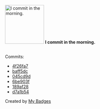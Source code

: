 <img src="https://my-badges.github.io/my-badges/morning-commits.png" alt="I commit in the morning." title="I commit in the morning." width="128">
<strong>I commit in the morning.</strong>
<br><br>

Commits:

- <a href="https://github.com/katrin-krieger/pi-weather/commit/4f26fa77eb3d640b73f8b6fdb243a5925153f064">4f26fa7</a>
- <a href="https://github.com/katrin-krieger/pi-weather/commit/baff5dc7b6d08b0c84867e9d32e4666abbc69d28">baff5dc</a>
- <a href="https://github.com/katrin-krieger/software-patterns/commit/045cd9d701630e6419733693e0cccdb31df9b492">045cd9d</a>
- <a href="https://github.com/katrin-krieger/software-patterns/commit/6be903fdcd1c4018409deadd579ac0e067bf108b">6be903f</a>
- <a href="https://github.com/katrin-krieger/pi-weather/commit/189af289222c63954c18f28d381b5e04545f1f31">189af28</a>
- <a href="https://github.com/katrin-krieger/pi-weather/commit/d7a1b54e4f90b6025163037aa51caa13341222c6">d7a1b54</a>


Created by <a href="https://github.com/my-badges/my-badges">My Badges</a>